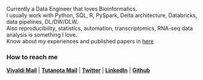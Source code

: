 
<!--<img src="https://github.com/ThomazGR/ThomazGR/blob/main/python.png"
     alt="python_hand_made"
     style="margin-top:200px;"
     height="280px"
     align="right" />-->
Currently a Data Engineer that loves Bioinformatics. <br>
I usually work with Python, SQL, R, PySpark, Delta architecture, Databricks, data pipelines, DL/DW/DLW. <br>
Also reproducibility, statistics, automation, transcriptomics, RNA-seq data analysis is something I love. <br>
Know about my experiences and published papers in [here](https://thomazgr.github.io/resume.html)

### How to reach me
[**Vivaldi Mail**](mailto:thomaz@vivaldi.net) | [**Tutanota Mail**](mailto:thomaz@tutanota.de) | [**Twitter**](https://twitter.com/thomazgr1) | [**LinkedIn**](https://www.linkedin.com/in/thomazgr/) | [**Github**](https://github.com/thomazgr)
